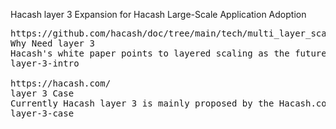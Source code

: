 Hacash layer 3 
Expansion for Hacash Large-Scale Application Adoption



<pre class="nav">
https://github.com/hacash/doc/tree/main/tech/multi_layer_scaling_concept_definition.md
Why Need layer 3
Hacash's white paper points to layered scaling as the future of blockchain and offers a new type of peer-to-peer payment technology called layer 2, with layer 3 being proposed by the community.
layer-3-intro

https://hacash.com/
layer 3 Case
Currently Hacash layer 3 is mainly proposed by the Hacash.com team, and we can study it as a case study.
layer-3-case
</pre>
